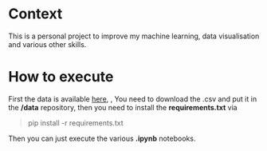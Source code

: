 # Context
This is a personal project to improve my machine learning, data visualisation and various other skills.

# How to execute

First the data is available <a href="https://www.kaggle.com/datasets/mlg-ulb/creditcardfraud?resource=download">here<a/>, , You need to download the .csv and put it in the **/data** repository, then you need to install the **requirements.txt** via 

> pip install -r requirements.txt

Then you can just execute the various **.ipynb** notebooks.
